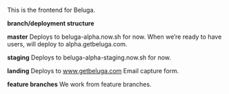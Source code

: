 This is the frontend for Beluga.

**branch/deployment structure** 

**master**
	Deploys to beluga-alpha.now.sh for now.
	When we’re ready to have users, will deploy to alpha.getbeluga.com.

**staging**
	Deploys to beluga-alpha-staging.now.sh for now.

**landing**
	Deploys to www.getbeluga.com
	Email capture form. 

**feature branches**
  We work from feature branches. 
